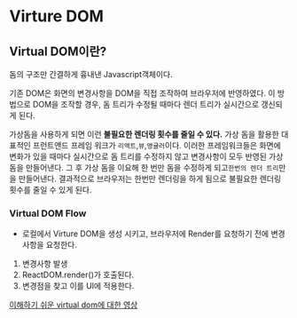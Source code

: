 # Virture DOM

## Virtual DOM이란?

돔의 구조만 간결하게 흉내낸 Javascript객체이다.

기존 DOM은 화면의 변경사항을 DOM을 직접 조작하여 브라우저에 반영하였다. 이 방법으로 DOM을 조작할 경우, 돔 트리가 수정될 때마다 렌더 트리가 실시간으로 갱신되게 된다.

가상돔을 사용하게 되면 이런 **불필요한 렌더링 횟수를 줄일 수 있다.** 가상 돔을 활용한 대표적인 프런트앤드 프레임 워크가 `리액트`,`뷰`,`앵귤러`이다. 이러한 프레임워크들은 화면에 변화가 있을 때마다 실시간으로 돔 트리를 수정하지 않고 변경사항이 모두 반영된 가상 돔을 만들어낸다. 그 후 가상 돔을 이요해 한 번만 돔을 수정하게 되고`한번의 렌더 트리`만을 만들어낸다. 결과적으로 브라우저는 한번만 렌더링을 하게 됨으로 불필요한 렌더링 횟수를 줄일 수 있게 된다.

### Virtual DOM Flow

- 로컬에서 Virture DOM을 생성 시키고, 브라우저에 Render를 요청하기 전에 변경 사항을 요청한다.

1. 변경사항 발생
2. ReactDOM.render()가 호출된다.
3. 변경점을 찾고 이를 UI에 적용한다.

[이해하기 쉬운 virtual dom에 대한 영상](https://youtu.be/muc2ZF0QIO4)
